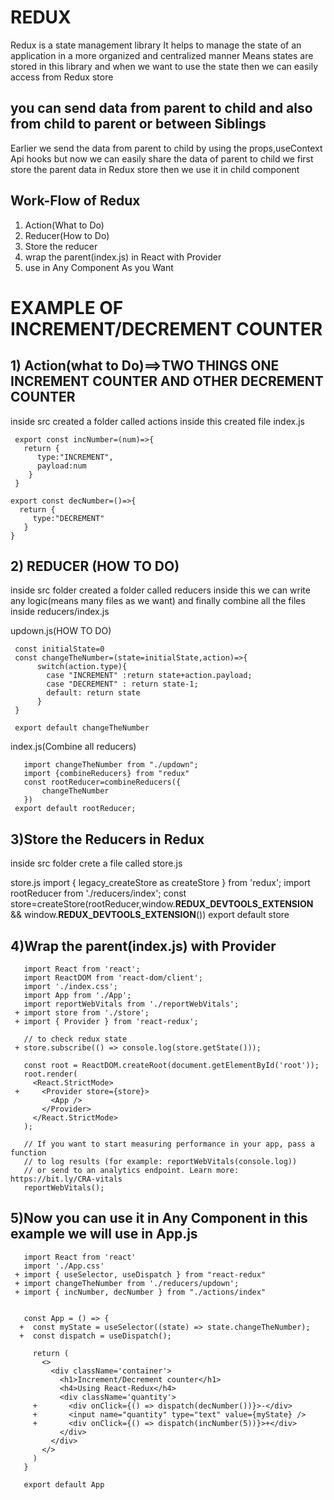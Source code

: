 # REDUX
Redux is a state management library
It helps to manage the state of an application in a more organized and centralized manner
Means states are stored in this library and when we want to use the state then we can easily access from Redux store


## you can send data from parent to child and also from child to parent or between Siblings
Earlier we send the data from parent to child by using the props,useContext Api hooks 
but now we can easily share the data of parent to child 
we first store the parent data in Redux store then we use it in child component


## Work-Flow of Redux
1) Action(What to Do)
2) Reducer(How to Do)
3) Store the reducer
4) wrap the parent(index.js) in React with Provider
5) use in Any Component As you Want

# EXAMPLE OF INCREMENT/DECREMENT COUNTER
## 1) Action(what to Do)==>TWO THINGS ONE INCREMENT COUNTER AND OTHER DECREMENT COUNTER
inside src created a folder called actions inside this created file index.js

     export const incNumber=(num)=>{
       return {
          type:"INCREMENT",
          payload:num
        }
     }

    export const decNumber=()=>{
      return {
         type:"DECREMENT"
       }
    }

## 2) REDUCER (HOW TO DO)
inside src folder created a folder called reducers inside this we can write any logic(means many files as we want)
and finally combine all the files inside reducers/index.js
  
updown.js(HOW TO DO)

     const initialState=0
     const changeTheNumber=(state=initialState,action)=>{
          switch(action.type){
            case "INCREMENT" :return state+action.payload;
            case "DECREMENT" : return state-1;
            default: return state
          }
     }
     
     export default changeTheNumber

index.js(Combine all reducers)

       import changeTheNumber from "./updown";
       import {combineReducers} from "redux"
       const rootReducer=combineReducers({
           changeTheNumber
       })
     export default rootReducer;


## 3)Store the Reducers in Redux
inside src folder crete a file called store.js

store.js
       import { legacy_createStore as createStore } from 'redux';
       import rootReducer from './reducers/index';
       const store=createStore(rootReducer,window.__REDUX_DEVTOOLS_EXTENSION__ && window.__REDUX_DEVTOOLS_EXTENSION__())
       export default store


## 4)Wrap the parent(index.js) with Provider

       import React from 'react';
       import ReactDOM from 'react-dom/client';
       import './index.css';
       import App from './App';
       import reportWebVitals from './reportWebVitals';
     + import store from './store';
     + import { Provider } from 'react-redux';
       
       // to check redux state
     + store.subscribe(() => console.log(store.getState()));
       
       const root = ReactDOM.createRoot(document.getElementById('root'));
       root.render(
         <React.StrictMode>
     +     <Provider store={store}>
             <App />
           </Provider>
         </React.StrictMode>
       );
       
       // If you want to start measuring performance in your app, pass a function
       // to log results (for example: reportWebVitals(console.log))
       // or send to an analytics endpoint. Learn more: https://bit.ly/CRA-vitals
       reportWebVitals();
       

## 5)Now you can use it in Any Component in this example we will use in App.js

       import React from 'react'
       import './App.css'
     + import { useSelector, useDispatch } from "react-redux"
     + import changeTheNumber from './reducers/updown';
     + import { incNumber, decNumber } from "./actions/index"
       
       
       const App = () => {
      +  const myState = useSelector((state) => state.changeTheNumber);
      +  const dispatch = useDispatch();
       
         return (
           <>
             <div className='container'>
               <h1>Increment/Decrement counter</h1>
               <h4>Using React-Redux</h4>
               <div className='quantity'>
         +       <div onClick={() => dispatch(decNumber())}>-</div>
         +       <input name="quantity" type="text" value={myState} />
         +       <div onClick={() => dispatch(incNumber(5))}>+</div>
               </div>
             </div>
           </>
         )
       }
       
       export default App
              
              
              